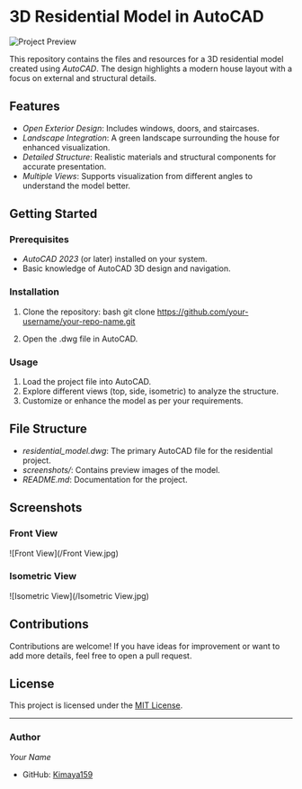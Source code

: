 # 3D Residential Model in AutoCAD

![Project Preview](link-to-your-image.jpg)

This repository contains the files and resources for a 3D residential model created using *AutoCAD*. The design highlights a modern house layout with a focus on external and structural details.

## Features

- *Open Exterior Design*: Includes windows, doors, and staircases.
- *Landscape Integration*: A green landscape surrounding the house for enhanced visualization.
- *Detailed Structure*: Realistic materials and structural components for accurate presentation.
- *Multiple Views*: Supports visualization from different angles to understand the model better.

## Getting Started

### Prerequisites

- *AutoCAD 2023* (or later) installed on your system.
- Basic knowledge of AutoCAD 3D design and navigation.

### Installation

1. Clone the repository:
   bash
   git clone https://github.com/your-username/your-repo-name.git
   
2. Open the .dwg file in AutoCAD.

### Usage

1. Load the project file into AutoCAD.
2. Explore different views (top, side, isometric) to analyze the structure.
3. Customize or enhance the model as per your requirements.

## File Structure

- *residential_model.dwg*: The primary AutoCAD file for the residential project.
- *screenshots/*: Contains preview images of the model.
- *README.md*: Documentation for the project.

## Screenshots

### Front View
![Front View](/Front View.jpg)

### Isometric View
![Isometric View](/Isometric View.jpg)

## Contributions

Contributions are welcome! If you have ideas for improvement or want to add more details, feel free to open a pull request.

## License

This project is licensed under the [MIT License](LICENSE).

---

### Author

*Your Name*  
- GitHub: [Kimaya159](https://github.com/Kimaya159)
